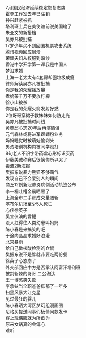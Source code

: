 7月国民经济延续稳定恢复态势  
霍尊工作室去年已注销  
孙兴赶紧被抓  
塔利班士兵在美使馆前说美国输了  
朱亚文的新搭档  
吴亦凡被批捕  
17岁少年买不到回国机票攻击系统  
腾讯视频回应崩溃  
荣耀夫妇从校服到婚纱  
香港中学开学第一课我是中国人  
梦泪求婚  
上海一老太太有4套房却囤垃圾成瘾  
律师解读吴亦凡被批捕  
你是我的荣耀播放量  
煮奶茶千万不要放柠檬  
徐小山被杀  
你是我的荣耀火箭发射好燃  
2位哥哥穿裙子教妹妹如何防走光  
吴亦凡被批捕时间线  
黄奕邱心志20年后再演情侣  
元气森林或将进军螺蛳粉业务  
妈妈睡觉时被萌娃偷剃头  
男孩培训机构内被同学殴打  
8旬老人不识字带药盒心形标识买药  
伊藤美诚称赛后很懊悔所以哭了  
毒液2新海报  
樊振东说暴力熊猫不够霸气  
发现自己不会爱别人的瞬间  
商丘12例新冠肺炎病例活动轨迹公布  
李一桐吐槽金晨晒黑了  
上海全市二手房成交量腰斩  
喀布尔机场至少5人死亡  
心疼徐英子  
吴宣仪演的曾鲤  
没人扛得住人类幼崽叫妈妈  
陈小春是来搞笑的吧  
于途向晶晶求婚好浪漫  
北京暴雨  
给自己做核酸检测的仓鼠  
樊振东说不是胖就非要吃两份餐  
徐英子心态崩了  
外交部回应中方是否承认阿富汗塔利班  
披荆斩棘的哥哥 二公淘汰  
王一博憋笑失败  
李承铉当全职爸爸抑郁了一年多  
扫黑风暴大江克星  
见过最狂的婴儿  
陈小春晒大湾区梦幻组漫画图  
尼格买提送同事们杨倩同款发卡  
穿上玩偶服就为所欲为  
原来女娲真的会偏心  
难听  
